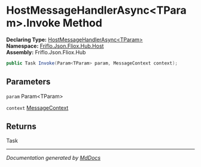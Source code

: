 ﻿<!--  
  <auto-generated>   
    The contents of this file were generated by a tool.  
    Changes to this file may be list if the file is regenerated  
  </auto-generated>   
-->

# HostMessageHandlerAsync\<TParam\>.Invoke Method

**Declaring Type:** [HostMessageHandlerAsync\<TParam\>](../index.md)  
**Namespace:** [Friflo.Json.Fliox.Hub.Host](../../index.md)  
**Assembly:** Friflo.Json.Fliox.Hub

```csharp
public Task Invoke(Param<TParam> param, MessageContext context);
```

## Parameters

`param`  Param\<TParam\>

`context`  [MessageContext](../../MessageContext/index.md)

## Returns

Task

___

*Documentation generated by [MdDocs](https://github.com/ap0llo/mddocs)*
